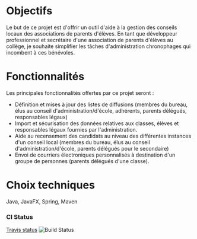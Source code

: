 # Objectifs
Le but de ce projet est d'offrir un outil d'aide à la gestion des conseils locaux des associations de parents d'élèves.
En tant que développeur professionnel et secrétaire d'une association de parents d'élèves au collège, je souhaite simplifier les tâches d'administration chronophages qui incombent à ces bénévoles.
# Fonctionnalités
Les principales fonctionnalités offertes par ce projet seront :
* Définition et mises à jour des listes de diffusions (membres du bureau, élus au conseil d'administration/d'école, adhérents, parents délégués, responsables légaux)
* Import et sécurisation des données relatives aux classes, élèves et responsables légaux fournies par l'administration.
* Aide au recensement des candidats au niveau des différentes instances d'un conseil local (membres du bureau, élus au conseil d'administration/d'école, parents délégués pour le secondaire)
* Envoi de courriers électroniques personnalisés à destination d'un groupe de personnes (parents délégués d'une classe).
# Choix techniques
Java, JavaFX, Spring, Maven

### CI Status
[Travis status](https://travis-ci.org/LRipoll/org.fcpe.fantin-latour) ![Build Status](https://travis-ci.org/LRipoll/org.fcpe.fantin-latour.svg?branch=master)

